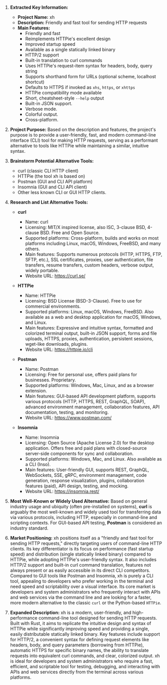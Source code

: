 1.  **Extracted Key Information:**
    *   **Project Name:** xh
    *   **Description:** Friendly and fast tool for sending HTTP requests
    *   **Main Features:**
        *   Friendly and fast
        *   Reimplements HTTPie's excellent design
        *   Improved startup speed
        *   Available as a single statically linked binary
        *   HTTP/2 support
        *   Built-in translation to curl commands
        *   Uses HTTPie's request-item syntax for headers, body, query string
        *   Supports shorthand form for URLs (optional scheme, localhost shortcut)
        *   Defaults to HTTPS if invoked as `xhs`, `https`, or `xhttps`
        *   HTTPie compatibility mode available
        *   Short, cheatsheet-style `--help` output
        *   Built-in JSON support.
        *   Verbose mode.
        *   Colorful output.
        *   Cross-platform.

2.  **Project Purpose:**
    Based on the description and features, the project's purpose is to provide a user-friendly, fast, and modern command-line interface (CLI) tool for making HTTP requests, serving as a performant alternative to tools like HTTPie while maintaining a similar, intuitive syntax.

3.  **Brainstorm Potential Alternative Tools:**
    *   curl (classic CLI HTTP client)
    *   HTTPie (the tool xh is based on)
    *   Postman (GUI and CLI API platform)
    *   Insomnia (GUI and CLI API client)
    *   Other less known CLI or GUI HTTP clients.

4.  **Research and List Alternative Tools:**

    *   **curl**
        *   Name: curl
        *   Licensing: MIT/X inspired license, also ISC, 3-clause BSD, 4-clause BSD. Free and Open Source.
        *   Supported platforms: Cross-platform, builds and works on most platforms including Linux, macOS, Windows, FreeBSD, and many others.
        *   Main features: Supports numerous protocols (HTTP, HTTPS, FTP, SFTP, etc.), SSL certificates, proxies, user authentication, file transfers, resume transfers, custom headers, verbose output, widely portable.
        *   Website URL: https://curl.se/

    *   **HTTPie**
        *   Name: HTTPie
        *   Licensing: BSD License (BSD-3-Clause). Free to use for commercial environments.
        *   Supported platforms: Linux, macOS, Windows, FreeBSD. Also available as a web and desktop application for macOS, Windows, and Linux.
        *   Main features: Expressive and intuitive syntax, formatted and colorized terminal output, built-in JSON support, forms and file uploads, HTTPS, proxies, authentication, persistent sessions, wget-like downloads, plugins.
        *   Website URL: https://httpie.io/cli

    *   **Postman**
        *   Name: Postman
        *   Licensing: Free for personal use, offers paid plans for businesses. Proprietary.
        *   Supported platforms: Windows, Mac, Linux, and as a browser extension.
        *   Main features: GUI-based API development platform, supports various protocols (HTTP, HTTPS, REST, GraphQL, SOAP), advanced environment management, collaboration features, API documentation, testing, and monitoring.
        *   Website URL: https://www.postman.com/

    *   **Insomnia**
        *   Name: Insomnia
        *   Licensing: Open Source (Apache License 2.0) for the desktop application. Offers free and paid plans with closed-source server-side components for sync and collaboration.
        *   Supported platforms: Windows, Mac, and Linux. Also available as a CLI (Inso).
        *   Main features: User-friendly GUI, supports REST, GraphQL, WebSockets, SSE, gRPC, environment management, code generation, response visualization, plugins, collaboration features (paid), API design, testing, and mocking.
        *   Website URL: https://insomnia.rest/

5.  **Most Well-Known or Widely Used Alternative:**
    Based on general industry usage and ubiquity (often pre-installed on systems), **curl** is arguably the most well-known and widely used tool for transferring data via various protocols, including HTTP, especially in command-line and scripting contexts. For GUI-based API testing, **Postman** is considered an industry standard.

6.  **Market Positioning:**
    xh positions itself as a "friendly and fast tool for sending HTTP requests," directly targeting users of command-line HTTP clients. Its key differentiator is its focus on performance (fast startup speed) and distribution (single statically linked binary) compared to HTTPie, while adopting HTTPie's user-friendly syntax. It also includes HTTP/2 support and built-in curl command translation, features not always present or as easily accessible in its direct CLI competitors. Compared to GUI tools like Postman and Insomnia, xh is purely a CLI tool, appealing to developers who prefer working in the terminal and need speed and scriptability over a visual interface. Its core market is developers and system administrators who frequently interact with APIs and web services via the command line and are looking for a faster, more modern alternative to the classic `curl` or the Python-based `HTTPie`.

7.  **Expanded Description:**
    xh is a modern, user-friendly, and high-performance command-line tool designed for sending HTTP requests. Built with Rust, it aims to replicate the intuitive design and syntax of HTTPie while significantly improving speed and providing a single, easily distributable statically linked binary. Key features include support for HTTP/2, a convenient syntax for defining request elements like headers, body, and query parameters (borrowing from HTTPie), automatic HTTPS for specific binary names, the ability to translate requests into equivalent curl commands, and clear, colorized output. xh is ideal for developers and system administrators who require a fast, efficient, and scriptable tool for testing, debugging, and interacting with APIs and web services directly from the terminal across various platforms.